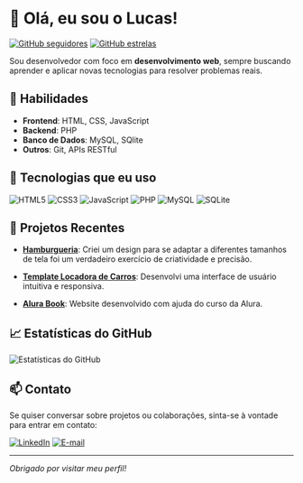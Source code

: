 # 👋 Olá, eu sou o Lucas!

[![GitHub seguidores](https://img.shields.io/github/followers/Lucasantunesribeiro?style=social)](https://github.com/seu-usuario?tab=followers)
[![GitHub estrelas](https://img.shields.io/github/stars/Lucasantunesribeiro?style=social)](https://github.com/seu-usuario?tab=repositories)

Sou desenvolvedor com foco em **desenvolvimento web**, sempre buscando aprender e aplicar novas tecnologias para resolver problemas reais.

## 🚀 Habilidades

- **Frontend**: HTML, CSS, JavaScript
- **Backend**: PHP
- **Banco de Dados**: MySQL, SQlite
- **Outros**: Git, APIs RESTful

## 🔧 Tecnologias que eu uso

![HTML5](https://img.shields.io/badge/HTML5-E34F26?style=for-the-badge&logo=html5&logoColor=white)
![CSS3](https://img.shields.io/badge/CSS3-1572B6?style=for-the-badge&logo=css3&logoColor=white)
![JavaScript](https://img.shields.io/badge/JavaScript-F7DF1E?style=for-the-badge&logo=javascript&logoColor=black)
![PHP](https://img.shields.io/badge/PHP-777BB4?style=for-the-badge&logo=php&logoColor=white)
![MySQL](https://img.shields.io/badge/MySQL-4479A1?style=for-the-badge&logo=mysql&logoColor=white)
![SQLite](https://img.shields.io/badge/SQlite-003B57?style=flat&logo=SQLite&logoColor=white)


## 💼 Projetos Recentes

- [**Hamburgueria**](https://github.com/Lucasantunesribeiro/hamburgueria-website): Criei um design para se adaptar a diferentes tamanhos de tela foi um verdadeiro exercício de criatividade e precisão.

- [**Template Locadora de Carros**](https://github.com/Lucasantunesribeiro/dashbord-locadora-carros): Desenvolvi uma interface de usuário intuitiva e responsiva. 
- [**Alura Book**](https://github.com/Lucasantunesribeiro/Alurabook): Website desenvolvido com ajuda do curso da Alura.

## 📈 Estatísticas do GitHub

![Estatísticas do GitHub](https://github-readme-stats.vercel.app/api?Lucasantunesribeiro&show_icons=true&theme=radical)

## 📫 Contato

Se quiser conversar sobre projetos ou colaborações, sinta-se à vontade para entrar em contato:

[![LinkedIn](https://img.shields.io/badge/LinkedIn-Perfil-blue)](https://www.linkedin.com/in/lucasantunesferreira)
[![E-mail](https://img.shields.io/badge/Email-Contate%20meu%20email-green)](lucas.afvr@gmail.com)

---

*Obrigado por visitar meu perfil!*
